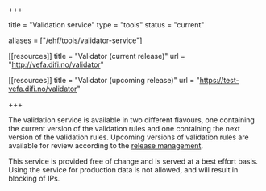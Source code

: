 +++

title = "Validation service"
type = "tools"
status = "current"

aliases = ["/ehf/tools/validator-service"]

[[resources]]
title = "Validator (current release)"
url = "http://vefa.difi.no/validator"

[[resources]]
title = "Validator (upcoming release)"
url = "https://test-vefa.difi.no/validator"

+++

The validation service is available in two different flavours, one containing the current version of the validation rules and one containing the next version of the validation rules. Upcoming versions of validation rules are available for review according to the [release management](/ehf/knowledge-base/release-management/).

This service is provided free of change and is served at a best effort basis. Using the service for production data is not allowed, and will result in blocking of IPs.